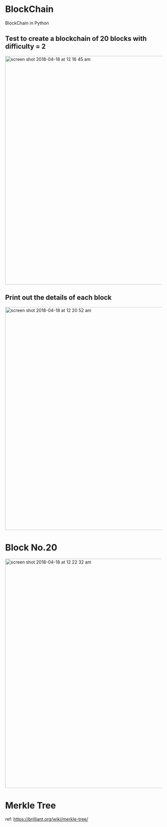 # BlockChain
BlockChain in Python



## Test to create a blockchain of 20 blocks with difficulty = 2
<img width="733" alt="screen shot 2018-04-18 at 12 16 45 am" src="https://user-images.githubusercontent.com/37820014/38911532-065f71c2-429e-11e8-8c5c-039467cfac79.png">

## Print out the details of each block
<img width="715" alt="screen shot 2018-04-18 at 12 20 52 am" src="https://user-images.githubusercontent.com/37820014/38911590-6c183d28-429e-11e8-8534-26ed240cbe27.png">

# Block No.20

<img width="735" alt="screen shot 2018-04-18 at 12 22 32 am" src="https://user-images.githubusercontent.com/37820014/38911636-ac51f8ac-429e-11e8-9ffb-69f5b78d4c56.png">


# Merkle Tree


ref: https://brilliant.org/wiki/merkle-tree/
